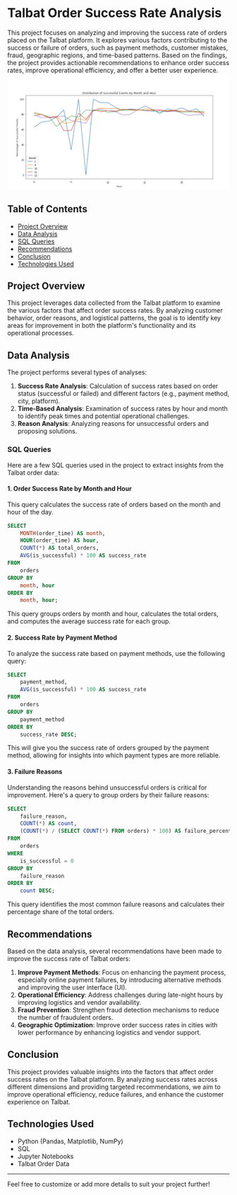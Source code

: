 # Talbat Order Success Rate Analysis

This project focuses on analyzing and improving the success rate of orders placed on the Talbat platform. It explores various factors contributing to the success or failure of orders, such as payment methods, customer mistakes, fraud, geographic regions, and time-based patterns. Based on the findings, the project provides actionable recommendations to enhance order success rates, improve operational efficiency, and offer a better user experience.
![Project Logo](https://github.com/islamabdaljawad/Talbat-Order-Success-Rate-Analysis/blob/main/successful%20events%20by%20month%20and%20hour.png)
## Table of Contents
- [Project Overview](#project-overview)
- [Data Analysis](#data-analysis)
- [SQL Queries](#sql-queries)
- [Recommendations](#recommendations)
- [Conclusion](#conclusion)
- [Technologies Used](#technologies-used)

## Project Overview

This project leverages data collected from the Talbat platform to examine the various factors that affect order success rates. By analyzing customer behavior, order reasons, and logistical patterns, the goal is to identify key areas for improvement in both the platform's functionality and its operational processes.

## Data Analysis

The project performs several types of analyses:
1. **Success Rate Analysis**: Calculation of success rates based on order status (successful or failed) and different factors (e.g., payment method, city, platform).
2. **Time-Based Analysis**: Examination of success rates by hour and month to identify peak times and potential operational challenges.
3. **Reason Analysis**: Analyzing reasons for unsuccessful orders and proposing solutions.

### SQL Queries

Here are a few SQL queries used in the project to extract insights from the Talbat order data:

#### 1. **Order Success Rate by Month and Hour**
This query calculates the success rate of orders based on the month and hour of the day.

```sql
SELECT
    MONTH(order_time) AS month,
    HOUR(order_time) AS hour,
    COUNT(*) AS total_orders,
    AVG(is_successful) * 100 AS success_rate
FROM
    orders
GROUP BY
    month, hour
ORDER BY
    month, hour;
```

This query groups orders by month and hour, calculates the total orders, and computes the average success rate for each group.

#### 2. **Success Rate by Payment Method**
To analyze the success rate based on payment methods, use the following query:

```sql
SELECT
    payment_method,
    AVG(is_successful) * 100 AS success_rate
FROM
    orders
GROUP BY
    payment_method
ORDER BY
    success_rate DESC;
```

This will give you the success rate of orders grouped by the payment method, allowing for insights into which payment types are more reliable.

#### 3. **Failure Reasons**
Understanding the reasons behind unsuccessful orders is critical for improvement. Here's a query to group orders by their failure reasons:

```sql
SELECT
    failure_reason,
    COUNT(*) AS count,
    (COUNT(*) / (SELECT COUNT(*) FROM orders) * 100) AS failure_percentage
FROM
    orders
WHERE
    is_successful = 0
GROUP BY
    failure_reason
ORDER BY
    count DESC;
```

This query identifies the most common failure reasons and calculates their percentage share of the total orders.

## Recommendations

Based on the data analysis, several recommendations have been made to improve the success rate of Talbat orders:

1. **Improve Payment Methods**: Focus on enhancing the payment process, especially online payment failures, by introducing alternative methods and improving the user interface (UI).
2. **Operational Efficiency**: Address challenges during late-night hours by improving logistics and vendor availability.
3. **Fraud Prevention**: Strengthen fraud detection mechanisms to reduce the number of fraudulent orders.
4. **Geographic Optimization**: Improve order success rates in cities with lower performance by enhancing logistics and vendor support.

## Conclusion

This project provides valuable insights into the factors that affect order success rates on the Talbat platform. By analyzing success rates across different dimensions and providing targeted recommendations, we aim to improve operational efficiency, reduce failures, and enhance the customer experience on Talbat.

## Technologies Used
- Python (Pandas, Matplotlib, NumPy)
- SQL
- Jupyter Notebooks
- Talbat Order Data

---

Feel free to customize or add more details to suit your project further!
